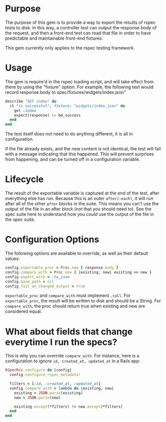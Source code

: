 # Purpose

The purpose of this gem is to provide a way to export the results of rspec tests to disk. In this way, a controller test can output the response body of the request, and then a front-end test can read that file in order to have predictable and maintainable front-end fixtures.

This gem currently only applies to the rspec testing framework.

# Usage

The gem is require'd in the rspec loading script, and will take effect from there by using the "fixture" option. For example, the following test would record response.body to spec/fixtures/widgets/index.json"

```ruby
describe "GET index" do
  it "is successful", fixture: "widgets/index.json" do
    get :index
    expect(response).to be_success
  end
end
```

The test itself does not need to do anything different, it is all in configuration.

If the file already exists, and the new content is not identical, the test will fail with a message indicating that this happened. This will prevent surprises from happening, and can be turned off in a configuration variable.

# Lifecycle

The result of the exportable variable is captured at the end of the test, after everything else has run. Because this is an
outer `after(:each)`, it will run after all of the other `after` blocks in the suite. This means you can't use the output of
the file in an after block (not that you should need to). See the spec suite here to understand how you *could* use the output of
the file in the spec suite.

# Configuration Options

The following options are available to override, as well as their default values:

```ruby
config.exportable_proc = Proc.new { response.body }
config.compare_with = Proc.new { |existing, new| existing == new }
config.export_with = :to_json
config.base_path = nil
config.fail_on_changed_output = true
```

`exportable_proc` and `compare_with` must implement `.call`. For `exportable_proc`, the result will be written to disk
and should be a String. For `compare_with`, the proc should return true when existing and new are considered equal.

# What about fields that change everytime I run the specs?

This is why you can override `compare_with`. For instance, here is a configuration to ignore `id, created_at, updated_at` in a Rails app:

```ruby
RSpecRcv.configure do |config|
  config.configure_rspec_metadata!

  filters = [:id, :created_at, :updated_at]
  config.compare_with = lambda do |existing, new|
    existing = JSON.parse(existing)
    new = JSON.parse(new)

    existing.except(*filters) != new.except(*filters)
  end
end
```
